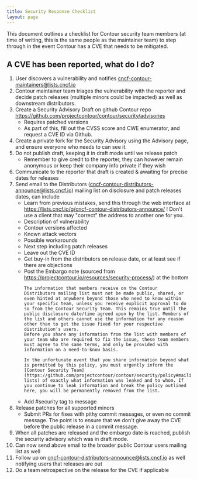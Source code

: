 ```yaml
---
title: Security Response Checklist
layout: page
---
```


This document outlines a checklist for Contour security team members (at time of writing, this is the same people as the maintainer team) to step through in the event Contour has a CVE that needs to be mitigated.

## A CVE has been reported, what do I do?

1. User discovers a vulnerability and notifies cncf-contour-maintainers@lists.cncf.io
1. Contour maintainer team triages the vulnerability with the reporter and decide patch releases (multiple minors could be impacted) as well as downstream distributors.
1. Create a Security Advisory Draft on github Contour repo https://github.com/projectcontour/contour/security/advisories
    - Requires patched versions 
    - As part of this, fill out the CVSS score and CWE enumerator, and request a CVE ID via Github.
1. Create a private fork for the Security Advisory using the Advisory page, and ensure everyone who needs to can see it.
1. Do not publish draft, keeping it in draft mode until we release patch
    - Remember to give credit to the reporter, they can however remain anonymous or keep their company info private if they wish
1. Communicate to the reporter that draft is created & awaiting for precise dates for releases
1. Send email to the Distributors (cncf-contour-distributors-announce@lists.cncf.io) mailing list on disclosure and patch releases dates, can include
    - Learn from previous mistakes, send this through the web interface at https://lists.cncf.io/g/cncf-contour-distributors-announce/ !
      Don't use a client that may "correct" the address to another one for you.
    - Description of vulnerability
    - Contour versions affected
    - Known attack vectors
    - Possible workarounds
    - Next step including patch releases
    - Leave out the CVE ID
    - Get buy-in from the distributors on release date, or at least see if there are objections
    - Post the Embargo note (sourced from https://projectcontour.io/resources/security-process/) at the bottom
      ```
      The information that members receive on the Contour Distributors mailing list must not be made public, shared, or even hinted at anywhere beyond those who need to know within your specific team, unless you receive explicit approval to do so from the Contour Security Team. This remains true until the public disclosure date/time agreed upon by the list. Members of the list and others cannot use the information for any reason other than to get the issue fixed for your respective distribution's users.
      Before you share any information from the list with members of your team who are required to fix the issue, these team members must agree to the same terms, and only be provided with information on a need-to-know basis.

      In the unfortunate event that you share information beyond what is permitted by this policy, you must urgently inform the [Contour Security Team](https://github.com/projectcontour/contour/security/policy#mailing-lists) of exactly what information was leaked and to whom. If you continue to leak information and break the policy outlined here, you will be permanently removed from the list.
      ```
    - Add #security tag to message
1. Release patches for all supported minors
    - Submit PRs for fixes with pithy commit messages, or even no commit message.
      The point is to ensure that we don't give away the CVE before the public release in a commit message.
1. When all patches are released and the embargo date is reached, publish the security advisory which was in draft mode.
1. Can now send above email to the broader public Contour users mailing list as well
1. Follow up on cncf-contour-distributors-announce@lists.cncf.io as well notifying users that releases are out
1. Do a team retrospective on the release for the CVE if applicable

